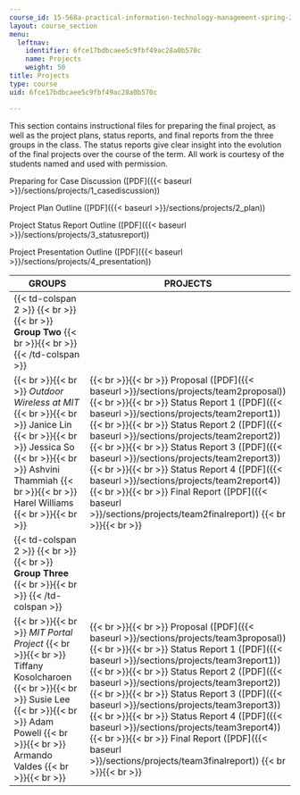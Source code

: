 ```yaml
---
course_id: 15-568a-practical-information-technology-management-spring-2005
layout: course_section
menu:
  leftnav:
    identifier: 6fce17bdbcaee5c9fbf49ac28a0b570c
    name: Projects
    weight: 50
title: Projects
type: course
uid: 6fce17bdbcaee5c9fbf49ac28a0b570c

---
```


This section contains instructional files for preparing the final project, as well as the project plans, status reports, and final reports from the three groups in the class. The status reports give clear insight into the evolution of the final projects over the course of the term. All work is courtesy of the students named and used with permission.

Preparing for Case Discussion ([PDF]({{< baseurl >}}/sections/projects/1_casediscussion))

Project Plan Outline ([PDF]({{< baseurl >}}/sections/projects/2_plan))

Project Status Report Outline ([PDF]({{< baseurl >}}/sections/projects/3_statusreport))

Project Presentation Outline ([PDF]({{< baseurl >}}/sections/projects/4_presentation))

| GROUPS | PROJECTS |
| --- | --- |
| {{< td-colspan 2 >}} {{< br >}}{{< br >}} **Group Two** {{< br >}}{{< br >}} {{< /td-colspan >}} ||
|  {{< br >}}{{< br >}} _Outdoor Wireless at MIT_ {{< br >}}{{< br >}} Janice Lin {{< br >}}{{< br >}} Jessica So {{< br >}}{{< br >}} Ashvini Thammiah {{< br >}}{{< br >}} Harel Williams {{< br >}}{{< br >}}  |  {{< br >}}{{< br >}} Proposal ([PDF]({{< baseurl >}}/sections/projects/team2proposal)) {{< br >}}{{< br >}} Status Report 1 ([PDF]({{< baseurl >}}/sections/projects/team2report1)) {{< br >}}{{< br >}} Status Report 2 ([PDF]({{< baseurl >}}/sections/projects/team2report2)) {{< br >}}{{< br >}} Status Report 3 ([PDF]({{< baseurl >}}/sections/projects/team2report3)) {{< br >}}{{< br >}} Status Report 4 ([PDF]({{< baseurl >}}/sections/projects/team2report4)) {{< br >}}{{< br >}} Final Report ([PDF]({{< baseurl >}}/sections/projects/team2finalreport)) {{< br >}}{{< br >}}  |
| {{< td-colspan 2 >}} {{< br >}}{{< br >}} **Group Three** {{< br >}}{{< br >}} {{< /td-colspan >}} ||
|  {{< br >}}{{< br >}} _MIT Portal Project_ {{< br >}}{{< br >}} Tiffany Kosolcharoen {{< br >}}{{< br >}} Susie Lee {{< br >}}{{< br >}} Adam Powell {{< br >}}{{< br >}} Armando Valdes {{< br >}}{{< br >}}  |  {{< br >}}{{< br >}} Proposal ([PDF]({{< baseurl >}}/sections/projects/team3proposal)) {{< br >}}{{< br >}} Status Report 1 ([PDF]({{< baseurl >}}/sections/projects/team3report1)) {{< br >}}{{< br >}} Status Report 2 ([PDF]({{< baseurl >}}/sections/projects/team3report2)) {{< br >}}{{< br >}} Status Report 3 ([PDF]({{< baseurl >}}/sections/projects/team3report3)) {{< br >}}{{< br >}} Status Report 4 ([PDF]({{< baseurl >}}/sections/projects/team3report4)) {{< br >}}{{< br >}} Final Report ([PDF]({{< baseurl >}}/sections/projects/team3finalreport)) {{< br >}}{{< br >}}